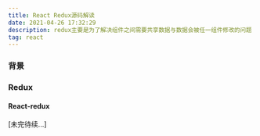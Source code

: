 ```yaml
---
title: React Redux源码解读
date: 2021-04-26 17:32:29
description: redux主要是为了解决组件之间需要共享数据与数据会被任一组件修改的问题
tag: react
---
```


### 背景



### Redux



#### React-redux

[未完待续...]